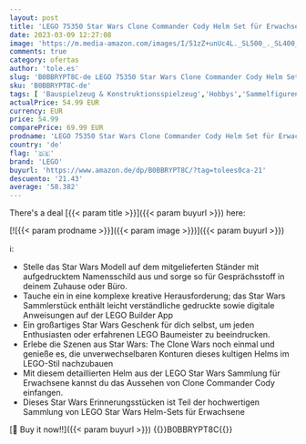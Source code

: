 ```yaml
---
layout: post
title: 'LEGO 75350 Star Wars Clone Commander Cody Helm Set für Erwachsene  The Clone Wars Erinnerungsstück der 2023 Serie  Geschenk für die Sammlung  Deko-Modell'
date: 2023-03-09 12:27:08
image: 'https://m.media-amazon.com/images/I/51zZ+unUc4L._SL500_._SL400_.jpg'
comments: true
category: ofertas
author: 'tole.es'
slug: 'B0BBRYPT8C-de LEGO 75350 Star Wars Clone Commander Cody Helm Set für...'
sku: 'B0BBRYPT8C-de'
tags: [ 'Bauspielzeug & Konstruktionsspielzeug','Hobbys','Sammelfiguren','Sammelfiguren & Requisiten','Spielzeug','lego','🇩🇪', ]
actualPrice: 54.99 EUR
currency: EUR
price: 54.99
comparePrice: 69.99 EUR
prodname: 'LEGO 75350 Star Wars Clone Commander Cody Helm Set für Erwachsene  The Clone Wars Erinnerungsstück der 2023 Serie  Geschenk für die Sammlung  Deko-Modell'
country: 'de'
flag: '🇩🇪'
brand: 'LEGO'
buyurl: 'https://www.amazon.de/dp/B0BBRYPT8C/?tag=tolees0ca-21'
descuento: '21.43'
average: '58.382'
---
```


There's a deal [{{< param title >}}]({{< param buyurl >}})  here:

[![{{< param prodname >}}]({{< param image >}})]({{< param buyurl >}})

ℹ️:

- Stelle das Star Wars Modell auf dem mitgelieferten Ständer mit aufgedrucktem Namensschild aus und sorge so für Gesprächsstoff in deinem Zuhause oder Büro.
- Tauche ein in eine komplexe kreative Herausforderung; das Star Wars Sammlerstück enthält leicht verständliche gedruckte sowie digitale Anweisungen auf der LEGO Builder App
- Ein großartiges Star Wars Geschenk für dich selbst, um jeden Enthusiasten oder erfahrenen LEGO Baumeister zu beeindrucken.
- Erlebe die Szenen aus Star Wars: The Clone Wars noch einmal und genieße es, die unverwechselbaren Konturen dieses kultigen Helms im LEGO-Stil nachzubauen
- Mit diesem detaillierten Helm aus der LEGO Star Wars Sammlung für Erwachsene kannst du das Aussehen von Clone Commander Cody einfangen.
- Dieses Star Wars Erinnerungsstücken ist Teil der hochwertigen Sammlung von LEGO Star Wars Helm-Sets für Erwachsene

[🛒 Buy it now!!]({{< param buyurl >}})
{{<world>}}B0BBRYPT8C{{</world>}}
